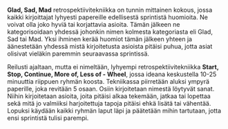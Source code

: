 **Glad, Sad, Mad** retrospektiivitekniikka on tunnin mittainen kokous, jossa kaikki kirjoittajat lyhyesti papereille edellisestä sprintistä huomioita. Ne voivat olla joko hyviä tai korjattavia asioita. Tämän jälkeen ne kategorisoidaan yhdessä johonkin nimen kolmesta kategoriasta eli Glad, Sad tai Mad. Yksi ihminen kerää huomiot tämän jälkeen yhteen ja äänestetään yhdessä mistä kirjoitetusta asioista pitäisi puhua, jotta asiat olisivat vieläkin paremmin seuraavassa sprintissä.

Reilusti ajaltaan, mutta ei nimeltään, lyhyempi retrospektiivitekniikka **Start, Stop, Continue, More of, Less of - Wheel**, jossa ideana keskustella 10-25 minuuttia riippuen ryhmän koosta. Tekniikassa piirretään aluksi ympyrä paperille, joka revitään 5 osaan. Osiin kirjoitetaan nimestä löytyvät sanat. Niihin kirjoitetaan asioita, joita pitäisi alkaa tekemään, jatkaa tai lopettaa sekä mitä jo valmiiksi harjoitettuja tapoja pitäisi ehkä lisätä tai vähentää. Lopuksi käydään kaikki ryhmän laput läpi ja päätetään mihin tartutaan, jotta ensi sprintistä tulisi parempi.

